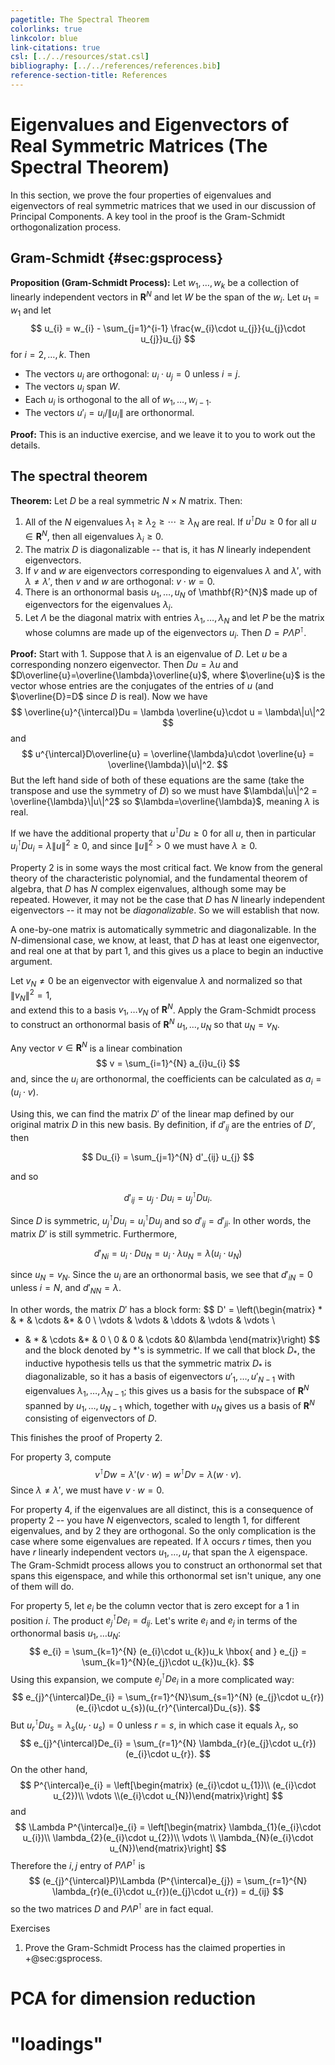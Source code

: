 ```yaml
--- 
pagetitle: The Spectral Theorem
colorlinks: true 
linkcolor: blue
link-citations: true 
csl: [../../resources/stat.csl]
bibliography: [../../references/references.bib]
reference-section-title: References 
---
```



# Eigenvalues and Eigenvectors of Real Symmetric Matrices (The Spectral Theorem)

In this section, we prove the four properties of eigenvalues and eigenvectors of real symmetric matrices
that we used in our discussion of Principal Components.  A key tool in the proof is the Gram-Schmidt
orthogonalization process.

## Gram-Schmidt {#sec:gsprocess}

**Proposition (Gram-Schmidt Process):** Let $w_{1},\ldots, w_{k}$ be a collection of linearly independent vectors
in $\mathbf{R}^{N}$ and let $W$ be the span of the $w_{i}$.  Let $u_{1} = w_{1}$ and let
$$
u_{i} = w_{i} - \sum_{j=1}^{i-1} \frac{w_{i}\cdot u_{j}}{u_{j}\cdot u_{j}}u_{j}
$$
for $i=2,\ldots, k$.  Then 

- The vectors $u_{i}$ are orthogonal: $u_{i}\cdot u_{j}=0$ unless $i=j$.
- The vectors $u_{i}$ span $W$.
- Each $u_{i}$ is orthogonal to the all of $w_{1},\ldots, w_{i-1}$. 
- The vectors $u'_{i} = u_{i}/\|u_{i}\|$ are orthonormal.

**Proof:** This is an inductive exercise, and we leave it to you to work out the details.

## The spectral theorem

**Theorem:** Let $D$ be a real symmetric $N\times N$ matrix.  Then:

1. All of the $N$ eigenvalues $\lambda_1\ge \lambda_2\ge \cdots \ge \lambda_{N}$ are real.  If 
$u^{\intercal}Du\ge 0$ for all $u\in\mathbf{R}^{N}$, then all eigenvalues $\lambda_{i}\ge 0$.
2. The matrix $D$ is diagonalizable -- that is, it has $N$ linearly independent eigenvectors.
3. If $v$ and $w$ are eigenvectors corresponding to eigenvalues $\lambda$ and $\lambda'$, with $\lambda\not=\lambda'$,
then $v$ and $w$ are orthogonal: $v\cdot w=0$.
4. There is an orthonormal basis $u_{1},\ldots, u_{N}$ of \mathbf{R}^{N}$ made up of eigenvectors for the eigenvalues
$\lambda_{i}$. 
5. Let $\Lambda$ be the diagonal matrix with entries $\lambda_{1},\ldots, \lambda_{N}$ and let $P$ be the matrix
whose columns are made up of the eigenvectors $u_{i}$.  Then $D=P\Lambda P^{\intercal}$.

**Proof:** Start with $1$. 
Suppose that $\lambda$ is an eigenvalue of
$D$.  Let $u$ be a corresponding nonzero eigenvector.  Then
$Du=\lambda u$ and $D\overline{u}=\overline{\lambda}\overline{u}$, where $\overline{u}$ is the
vector whose entries are the conjugates of the entries of $u$ (and $\overline{D}=D$ since $D$ is real).
Now we have
$$
\overline{u}^{\intercal}Du = \lambda \overline{u}\cdot u = \lambda\|u\|^2
$$
and
$$
u^{\intercal}D\overline{u} = \overline{\lambda}u\cdot \overline{u} = \overline{\lambda}\|u\|^2.
$$
But the left hand side of both of these equations are the same (take the transpose and use the symmetry of $D$)
so we must have $\lambda\|u\|^2 = \overline{\lambda}\|u\|^2$ so $\lambda=\overline{\lambda}$, meaning $\lambda$
is real.  

If we have the additional property that $u^{\intercal}Du\ge 0$ for all $u$, then in particular
$u_{i}^{\intercal}Du_{i} = \lambda\|u\|^2\ge 0$, and since $\|u\|^2> 0$ we must have $\lambda\ge 0$.


Property $2$ is in some ways the most critical fact. We know from the
general theory of the characteristic polynomial, and the fundamental
theorem of algebra, that $D$ has $N$ complex eigenvalues, although
some may be repeated.  However, it may not be the case that $D$ has $N$ linearly
independent eigenvectors -- it may not be *diagonalizable*.  So we will establish that now.

A one-by-one matrix is automatically symmetric and diagonalizable.  In the $N$-dimensional case, 
we know, at least, that $D$ has at least one eigenvector, and real one at that by part $1$,
and this gives us a place to begin an inductive argument.  

Let $v_{N}\not=0$ be an eigenvector with eigenvalue $\lambda$ and normalized so that $\|v_{N}\|^2=1$,  
and extend this to a basis $v_{1},\ldots v_{N}$ of $\mathbf{R}^{N}$.
Apply the Gram-Schmidt process  to construct an orthonormal basis of $\mathbf{R}^{N}$ 
$u_{1},\ldots, u_{N}$ so that $u_{N}=v_{N}$.  

Any vector $v\in\mathbf{R}^{N}$ is a linear combination
$$
v = \sum_{i=1}^{N} a_{i}u_{i}
$$
and, since the $u_{i}$ are orthonormal, the coefficients can be calculated as $a_{i}=(u_{i}\cdot v)$.

Using this, we can find the matrix $D'$ of the linear map defined by our original matrix $D$
in this new basis.  By definition, if $d'_{ij}$ are the entries of $D'$, then

$$
Du_{i} = \sum_{j=1}^{N} d'_{ij} u_{j}
$$

and so 

$$
d'_{ij} = u_{j}\cdot Du_{i} = u_{j}^{\intercal}Du_{i}.
$$

Since $D$ is symmetric, $u_{j}^{\intercal}Du_{i} =u_{i}^{\intercal}Du_{j}$ and so $d'_{ij}=d'_{ji}$.
In other words, the matrix $D'$ is still symmetric.  Furthermore,

$$
d'_{Ni} = u_{i}\cdot Du_{N} = u_{i}\cdot \lambda u_{N} = \lambda (u_{i}\cdot u_{N})
$$

since $u_{N}=v_{N}$.  Since the $u_{i}$ are an orthonormal basis, we see that
$d'_{iN}=0$ unless $i=N$, and $d'_{NN}=\lambda$.

In other words, the matrix $D'$ has a block form:
$$
D' = \left(\begin{matrix} * & * & \cdots &*  & 0 \\ \vdots & \vdots & \ddots   & \vdots & \vdots \\
* & * & \cdots &*  & 0 \\
0 & 0 & \cdots &0 &\lambda \end{matrix}\right)
$$
and the block denoted by $*$'s is symmetric.  If we call that block $D_{*}$, 
the inductive hypothesis tells us that the symmetric matrix $D_{*}$ is diagonalizable, so it has a basis of
eigenvectors $u'_{1},\ldots, u'_{N-1}$ with eigenvalues $\lambda_{1},\ldots, \lambda_{N-1}$; this gives
us a basis for the subspace of $\mathbf{R}^{N}$ spanned by $u_{1},\ldots, u_{N-1}$ which, together
with $u_{N}$ gives us a basis of $\mathbf{R}^{N}$ consisting of eigenvectors of $D$.


This finishes the proof of Property $2$.

For property $3$, compute 
$$
v^{\intercal}Dw = \lambda'(v\cdot w)=w^{\intercal}Dv = \lambda (w\cdot v).
$$
Since $\lambda\not=\lambda'$, we must have $v\cdot w=0$.

For property $4$, if the eigenvalues are all distinct, this is a consequence of property $2$ -- you have
$N$ eigenvectors, scaled to length $1$, for different eigenvalues, and by $2$ they are orthogonal.  So the
only complication is the case where some eigenvalues are repeated.  If $\lambda$ occurs $r$ times, then
you have $r$ linearly independent vectors $u_{1},\ldots, u_{r}$ that span the $\lambda$ eigenspace.
The Gram-Schmidt process allows you to construct an orthonormal set that spans this eigenspace, and while
this orthonormal set isn't unique, any one of them will do.

For property $5$, let $e_{i}$ be the column vector that is zero except for a $1$ in position $i$. 
The product $e_{j}^{\intercal}De_{i}=d_{ij}$.  Let's write $e_{i}$ and $e_{j}$ in terms of the orthonormal
basis $u_{1},\ldots u_{N}$:
$$
e_{i} = \sum_{k=1}^{N} (e_{i}\cdot u_{k})u_k \hbox{ and } e_{j} = \sum_{k=1}^{N}(e_{j}\cdot u_{k})u_{k}.
$$
Using this expansion, we compute $e_{j}^{\intercal}De_{i}$ in a more complicated way:
$$
e_{j}^{\intercal}De_{i} = \sum_{r=1}^{N}\sum_{s=1}^{N} (e_{j}\cdot u_{r})(e_{i}\cdot u_{s})(u_{r}^{\intercal}Du_{s}).
$$
But $u_{r}^{\intercal}Du_{s}=\lambda_{s}(u_{r}\cdot u_{s})=0$ unless $r=s$, in which case it equals $\lambda_{r}$, so
$$
e_{j}^{\intercal}De_{i} = \sum_{r=1}^{N} \lambda_{r}(e_{j}\cdot u_{r})(e_{i}\cdot u_{r}).
$$
On the other hand,
$$
P^{\intercal}e_{i} = \left[\begin{matrix} (e_{i}\cdot u_{1})\\ (e_{i}\cdot u_{2})\\ \vdots \\(e_{i}\cdot u_{N})\end{matrix}\right]
$$
and 
$$
\Lambda P^{\intercal}e_{i} = \left[\begin{matrix} \lambda_{1}(e_{i}\cdot u_{i})\\ \lambda_{2}(e_{i}\cdot u_{2})\\ \vdots \\ \lambda_{N}(e_{i}\cdot u_{N})\end{matrix}\right]
$$
Therefore the $i,j$ entry of $P\Lambda P^{\intercal}$ is
$$
(e_{j}^{\intercal}P)\Lambda (P^{\intercal}e_{j}) = \sum_{r=1}^{N} \lambda_{r}(e_{i}\cdot u_{r})(e_{j}\cdot u_{r}) = d_{ij}
$$
so the two matrices $D$ and $P\Lambda P^{\intercal}$ are in fact equal.

Exercises

1. Prove the Gram-Schmidt Process has the claimed properties in +@sec:gsprocess.



# PCA for dimension reduction
# "loadings"
